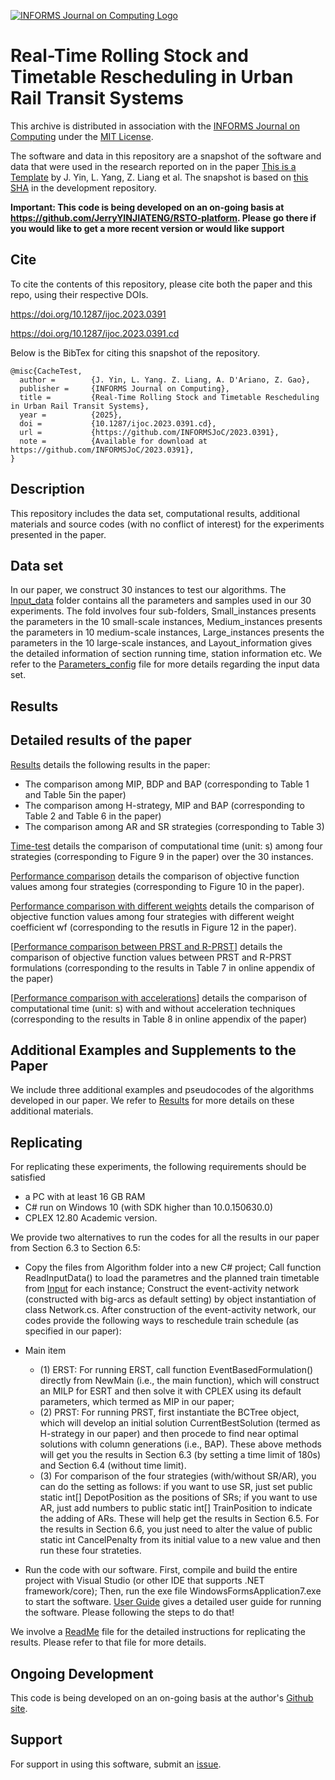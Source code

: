 [![INFORMS Journal on Computing Logo](https://INFORMSJoC.github.io/logos/INFORMS_Journal_on_Computing_Header.jpg)](https://pubsonline.informs.org/journal/ijoc)

# Real-Time Rolling Stock and Timetable Rescheduling in Urban Rail Transit Systems

This archive is distributed in association with the [INFORMS Journal on
Computing](https://pubsonline.informs.org/journal/ijoc) under the [MIT License](LICENSE).

The software and data in this repository are a snapshot of the software and data
that were used in the research reported on in the paper 
[This is a Template](https://doi.org/10.1287/ijoc.2023.0391) by J. Yin, L. Yang, Z. Liang et al. 
The snapshot is based on 
[this SHA](https://github.com/tkralphs/JoCTemplate/commit/f7f30c63adbcb0811e5a133e1def696b74f3ba15) 
in the development repository. 

**Important: This code is being developed on an on-going basis at 
https://github.com/JerryYINJIATENG/RSTO-platform. Please go there if you would like to
get a more recent version or would like support**

## Cite

To cite the contents of this repository, please cite both the paper and this repo, using their respective DOIs.

https://doi.org/10.1287/ijoc.2023.0391

https://doi.org/10.1287/ijoc.2023.0391.cd

Below is the BibTex for citing this snapshot of the repository.

```
@misc{CacheTest,
  author =        {J. Yin, L. Yang. Z. Liang, A. D'Ariano, Z. Gao},
  publisher =     {INFORMS Journal on Computing},
  title =         {Real-Time Rolling Stock and Timetable Rescheduling in Urban Rail Transit Systems},
  year =          {2025},
  doi =           {10.1287/ijoc.2023.0391.cd},
  url =           {https://github.com/INFORMSJoC/2023.0391},
  note =          {Available for download at https://github.com/INFORMSJoC/2023.0391},
}  
```

## Description

This repository includes the data set, computational results, additional materials and source codes (with no conflict of interest) for the experiments presented in the paper.

## Data set

In our paper, we construct 30 instances to test our algorithms. The [Input_data](Input_data) folder contains all the parameters and samples used in our 30 experiments. The fold involves four sub-folders, Small_instances presents the parameters in the 10 small-scale instances, Medium_instances presents the parameters in 10 medium-scale instances, Large_instances presents the parameters in the 10 large-scale instances, and Layout_information gives the detailed information of section running time, station information etc. We refer to the [Parameters_config](Input_data/Parameters_config.md) file for more details regarding the input data set.

## Results

## Detailed results of the paper

[Results](Output_Results/Details_results_30_instances) details the following results in the paper:

* The comparison among MIP, BDP and BAP (corresponding to Table 1 and Table 5in the paper)
* The comparison among H-strategy, MIP and BAP (corresponding to Table 2 and Table 6 in the paper)
* The comparison among AR and SR strategies (corresponding to Table 3)

[Time-test](Output_Results/time_test) details the comparison of computational time (unit: s) among four strategies (corresponding to Figure 9 in the paper) over the 30 instances.


[Performance comparison](Output_Results/obj_test_2) details the comparison of objective function values among four strategies (corresponding to Figure 10 in the paper).

[Performance comparison with different weights](Output_Results/weight_test) details the comparison of objective function values among four strategies with different weight coefficient wf (corresponding to the resutls in Figure 12 in the paper).

[[Performance comparison between PRST and R-PRST](Output_Results/P-RST-VS-RST)] details the comparison of objective function values between PRST and R-PRST formulations (corresponding to the results in Table 7 in online appendix of the paper)

[[Performance comparison with accelerations](Output_Results/acceleration)] details the comparison of computational time (unit: s) with and without acceleration techniques (corresponding to the results in Table 8 in online appendix of the paper)

## Additional Examples and Supplements to the Paper

We include three additional examples and pseudocodes of the algorithms developed in our paper. We refer to [Results](Output_Results/Details_results_30_instances) for more details on these additional materials. 


## Replicating

For replicating these experiments, the following requirements should be satisfied
* a PC with at least 16 GB RAM
* C# run on Windows 10 (with SDK higher than 10.0.150630.0)
* CPLEX 12.80 Academic version.

We provide two alternatives to run the codes for all the results in our paper from Section 6.3 to Section 6.5: 

* Copy the files from Algorithm folder into a new C# project; Call function ReadInputData() to load the parametres and the planned train timetable from [Input](Input_data) for each instance; Construct the event-activity network (constructed with big-arcs as default setting) by object instantiation of class Network.cs. After construction of the event-activity network, our codes provide the following ways to reschedule train schedule (as specified in our paper):
* Main item
    * (1) ERST: For running ERST, call function EventBasedFormulation() directly from NewMain (i.e., the main function), which will construct an MILP for ESRT and then solve it with CPLEX using its default parameters, which termed as MIP in our paper;
    * (2) PRST: For running PRST, first instantiate the BCTree object, which will develop an initial solution CurrentBestSolution (termed as H-strategy in our paper) and then procede to find near optimal solutions with column generations (i.e., BAP). These above methods will get you the results in Section 6.3 (by setting a time limit of 180s) and Section 6.4 (without time limit).
    * (3) For comparison of the four strategies (with/without SR/AR), you can do the setting as follows: if you want to use SR, just set public static int[] DepotPosition as the positions of SRs; if you want to use AR, just add numbers to public static int[] TrainPosition to indicate the adding of ARs. These will help get the results in Section 6.5. For the results in Section 6.6, you just need to alter the value of public static int CancelPenalty from its initial value to a new value and then run these four strateties.

* Run the code with our software. First, compile and build the entire project with Visual Studio (or other IDE that supports .NET framework/core); Then, run the exe file WindowsFormsApplication7.exe to start the software. [User Guide](src/User_guide.pdf) gives a detailed user guide for running the software. Please following the steps to do that! 

We involve a [ReadMe](src/ReadMe.md) file for the detailed instructions for replicating the results. Please refer to that file for more details.

## Ongoing Development

This code is being developed on an on-going basis at the author's
[Github site](https://github.com/JerryYINJIATENG/RSTO-platform).

## Support

For support in using this software, submit an
[issue](https://github.com/JerryYINJIATENG/RSTO-platform/issues/new).
